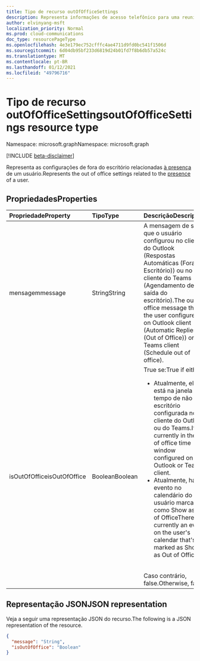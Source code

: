 ```yaml
---
title: Tipo de recurso outOfOfficeSettings
description: Representa informações de acesso telefônico para uma reunião online.
author: elvinyang-msft
localization_priority: Normal
ms.prod: cloud-communications
doc_type: resourcePageType
ms.openlocfilehash: 4e3e179ec752cfffc4ae4711d9fd0bc541f1506d
ms.sourcegitcommit: 6d04db95bf233d6819d24b01fd7f8b6db57a524c
ms.translationtype: MT
ms.contentlocale: pt-BR
ms.lasthandoff: 01/12/2021
ms.locfileid: "49796716"
---
```

# <a name="outofofficesettings-resource-type"></a><span data-ttu-id="04f8e-103">Tipo de recurso outOfOfficeSettings</span><span class="sxs-lookup"><span data-stu-id="04f8e-103">outOfOfficeSettings resource type</span></span>

<span data-ttu-id="04f8e-104">Namespace: microsoft.graph</span><span class="sxs-lookup"><span data-stu-id="04f8e-104">Namespace: microsoft.graph</span></span>

[!INCLUDE [beta-disclaimer](../../includes/beta-disclaimer.md)]

<span data-ttu-id="04f8e-105">Representa as configurações de fora do escritório relacionadas [à presença](presence.md) de um usuário.</span><span class="sxs-lookup"><span data-stu-id="04f8e-105">Represents the out of office settings related to the [presence](presence.md) of a user.</span></span>

## <a name="properties"></a><span data-ttu-id="04f8e-106">Propriedades</span><span class="sxs-lookup"><span data-stu-id="04f8e-106">Properties</span></span>

| <span data-ttu-id="04f8e-107">Propriedade</span><span class="sxs-lookup"><span data-stu-id="04f8e-107">Property</span></span>            | <span data-ttu-id="04f8e-108">Tipo</span><span class="sxs-lookup"><span data-stu-id="04f8e-108">Type</span></span>    | <span data-ttu-id="04f8e-109">Descrição</span><span class="sxs-lookup"><span data-stu-id="04f8e-109">Description</span></span>                                                                    |
|:--------------------|:--------|:-------------------------------------------------------------------------------|
| <span data-ttu-id="04f8e-110">mensagem</span><span class="sxs-lookup"><span data-stu-id="04f8e-110">message</span></span>           | <span data-ttu-id="04f8e-111">String</span><span class="sxs-lookup"><span data-stu-id="04f8e-111">String</span></span>  | <span data-ttu-id="04f8e-112">A mensagem de saída que o usuário configurou no cliente do Outlook (Respostas Automáticas (Fora do Escritório)) ou no cliente do Teams (Agendamento de saída do escritório).</span><span class="sxs-lookup"><span data-stu-id="04f8e-112">The out of office message that the user configured on Outlook client (Automatic Replies (Out of Office)) or the Teams client (Schedule out of office).</span></span> |
| <span data-ttu-id="04f8e-113">isOutOfOffice</span><span class="sxs-lookup"><span data-stu-id="04f8e-113">isOutOfOffice</span></span>      | <span data-ttu-id="04f8e-114">Boolean</span><span class="sxs-lookup"><span data-stu-id="04f8e-114">Boolean</span></span>  | <span data-ttu-id="04f8e-115">True se:</span><span class="sxs-lookup"><span data-stu-id="04f8e-115">True if either:</span></span></br><ul><li><span data-ttu-id="04f8e-116">Atualmente, ele está na janela de tempo de não escritório configurada no cliente do Outlook ou do Teams.</span><span class="sxs-lookup"><span data-stu-id="04f8e-116">It is currently in the out of office time window configured on the Outlook or Teams client.</span></span></li><li><span data-ttu-id="04f8e-117">Atualmente, há um evento no calendário do usuário marcado como Show as Out of Office</span><span class="sxs-lookup"><span data-stu-id="04f8e-117">There is currently an event on the user's calendar that's marked as Show as Out of Office</span></span></li></ul></br><span data-ttu-id="04f8e-118">Caso contrário, false.</span><span class="sxs-lookup"><span data-stu-id="04f8e-118">Otherwise, false.</span></span> |

## <a name="json-representation"></a><span data-ttu-id="04f8e-119">Representação JSON</span><span class="sxs-lookup"><span data-stu-id="04f8e-119">JSON representation</span></span>

<span data-ttu-id="04f8e-120">Veja a seguir uma representação JSON do recurso.</span><span class="sxs-lookup"><span data-stu-id="04f8e-120">The following is a JSON representation of the resource.</span></span>

<!-- {
  "blockType": "resource",
  "optionalProperties": [
  ],
  "@odata.type": "microsoft.graph.outOfOfficeSettings"
}-->
```json
{
  "message": "String",
  "isOutOfOffice": "Boolean"
}
```

